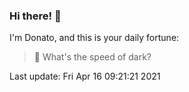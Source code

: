 ### Hi there! 👋 

I'm Donato, and this is your daily fortune:

> 🥠 What's the speed of dark?

Last update: Fri Apr 16 09:21:21 2021